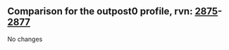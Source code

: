 ## Comparison for the outpost0 profile, rvn: [2875](https://github.com/PRO100KatYT/FortniteProfileRevisions/tree/main/profiles/outpost0/2875%20outpost0.json)-[2877](https://github.com/PRO100KatYT/FortniteProfileRevisions/tree/main/profiles/outpost0/2877%20outpost0.json)

No changes
